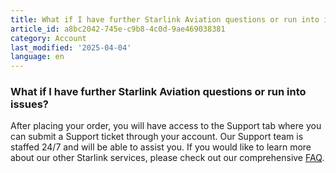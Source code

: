 ```yaml
---
title: What if I have further Starlink Aviation questions or run into issues?
article_id: a8bc2042-745e-c9b8-4c0d-9ae469038381
category: Account
last_modified: '2025-04-04'
language: en
---
```


### What if I have further Starlink Aviation questions or run into issues?
After placing your order, you will have access to the Support tab where you can submit a Support ticket through your account. Our Support team is staffed 24/7 and will be able to assist you.
If you would like to learn more about our other Starlink services, please check out our comprehensive [FAQ](https://www.starlink.com/support/article/<https:/www.starlink.com/support/article/2ac9f147-2938-d97b-5a39-bd1fc7f6fa10>).
